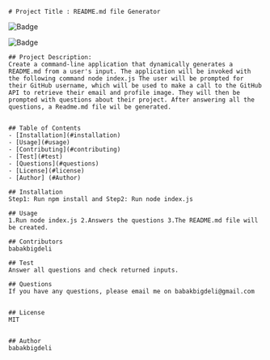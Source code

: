 
    # Project Title : README.md file Generator
    
![Badge](https://img.shields.io/github/languages/top/babakbigdeli/README-Generator?style=flat&logo=appveyor)
    
![Badge](https://img.shields.io/badge/license-MIT-brightgreen)
    
    
    ## Project Description:
    Create a command-line application that dynamically generates a README.md from a user's input. The application will be invoked with the following command node index.js The user will be prompted for their GitHub username, which will be used to make a call to the GitHub API to retrieve their email and profile image. They will then be prompted with questions about their project. After answering all the questions, a Readme.md file wil be generated. 
    

    ## Table of Contents
    - [Installation](#installation)
    - [Usage](#usage)
    - [Contributing](#contributing)
    - [Test](#test)
    - [Questions](#questions)
    - [License](#license)
    - [Author] (#Author)
    
    ## Installation
    Step1: Run npm install and Step2: Run node index.js
    
    ## Usage
    1.Run node index.js 2.Answers the questions 3.The README.md file will be created. 
    
    ## Contributors
    babakbigdeli
    
    ## Test
    Answer all questions and check returned inputs.
    
    ## Questions
    If you have any questions, please email me on babakbigdeli@gmail.com
    
    
    ## License
    MIT
    
    
    ## Author 
    babakbigdeli
    
    